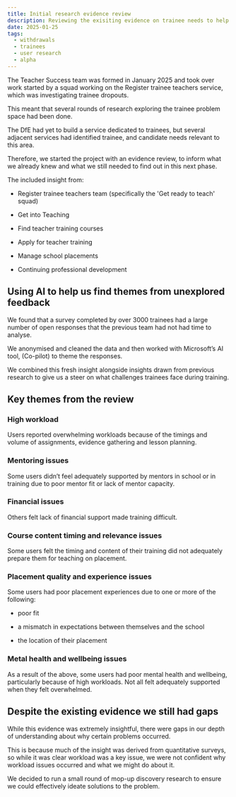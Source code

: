```yaml
---
title: Initial research evidence review 
description: Reviewing the exisiting evidence on trainee needs to help us kick-off our alpha
date: 2025-01-25
tags:
  - withdrawals
  - trainees
  - user research
  - alpha
---
```

The Teacher Success team was formed in January 2025 and took over work started by a squad working on the Register trainee teachers service, which was investigating trainee dropouts.

This meant that several rounds of research exploring the trainee problem space had been done.  

The DfE had yet to build a service dedicated to trainees, but several adjacent services had identified trainee, and candidate needs relevant to this area. 

Therefore, we started the project with an evidence review, to inform what we already knew and what we still needed to find out in this next phase. 

The included insight from: 

- Register trainee teachers team (specifically the 'Get ready to teach' squad)

- Get into Teaching 

- Find teacher training courses

- Apply for teacher training

- Manage school placements  

- Continuing professional development 

## Using AI to help us find themes from unexplored feedback 

We found that a survey completed by over 3000 trainees had a large number of open responses that the previous team had not had time to analyse. 

We anonymised and cleaned the data and then worked with Microsoft’s AI tool, (Co-pilot) to theme the responses. 

We combined this fresh insight alongside insights drawn from previous research to give us a steer on what challenges trainees face during training.  

## Key themes from the review 

### High workload 

Users reported overwhelming workloads because of the timings and volume of assignments, evidence gathering and lesson planning. 

### Mentoring issues  

Some users didn’t feel adequately supported by mentors in school or in training due to poor mentor fit or lack of mentor capacity.  

### Financial issues 

Others felt lack of financial support made training difficult. 

### Course content timing and relevance issues 

Some users felt the timing and content of their training did not adequately prepare them for teaching on placement. 

### Placement quality and experience issues 

Some users had poor placement experiences due to one or more of the following: 

- poor fit 

- a mismatch in expectations between themselves and the school 

- the location of their placement 

### Metal health and wellbeing issues 

As a result of the above, some users had poor mental health and wellbeing, particularly because of high workloads. Not all felt adequately supported when they felt overwhelmed. 

## Despite the existing evidence we still had gaps 

While this evidence was extremely insightful, there were gaps in our depth of understanding about why certain problems occurred.  

This is because much of the insight was derived from quantitative surveys, so while it was clear workload was a key issue, we were not confident why workload issues occurred and what we might do about it. 

We decided to run a small round of mop-up discovery research to ensure we could effectively ideate solutions to the problem. 
